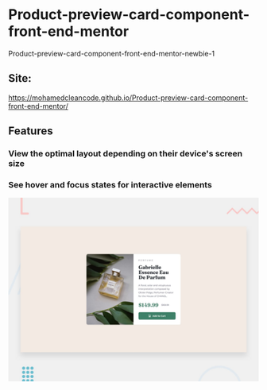 # Product-preview-card-component-front-end-mentor

Product-preview-card-component-front-end-mentor-newbie-1

## Site: 
https://mohamedcleancode.github.io/Product-preview-card-component-front-end-mentor/

## Features

### View the optimal layout depending on their device's screen size
### See hover and focus states for interactive elements

![Getting Started](./design/desktop-preview.jpg)
